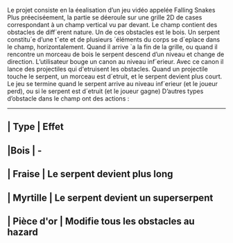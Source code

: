 Le projet consiste en la éealisation d’un jeu vidéo appelée Falling Snakes Plus préeciséement, la partie se déeroule sur une grille 2D de cases correspondant à un champ vertical vu par devant. Le champ contient des obstacles de diff´erent nature. Un de ces obstacles est le bois. Un serpent constitu´e d’une tˆete et de plusieurs ´éléments du corps se d´eplace dans le champ, horizontalement. Quand il arrive `a la fin de la grille, ou quand il rencontre un morceau de bois le serpent descend d’un niveau et change de direction. L’utilisateur bouge un canon au niveau inf´erieur. Avec ce canon il lance des projectiles qui d'etruisent les obstacles. Quand un projectile touche le serpent, un morceau est d´etruit, et le serpent devient plus court. Le jeu se termine quand le serpent arrive au niveau inf´erieur (et le joueur perd), ou si le serpent est d´etruit (et le joueur gagne) D’autres types d’obstacle dans le champ ont des actions :

_____________________________________________________________________________
| Type           |  Effet
-----------------------------------------------------------------------------
|Bois			 |  -
----------------------------------------------------------------------------
| Fraise		 | Le serpent devient plus long
-----------------------------------------------------------------------------
| Myrtille		 | Le serpent devient un superserpent 
-----------------------------------------------------------------------------
| Pièce d'or	 | Modifie tous les obstacles au hazard
-----------------------------------------------------------------------------




